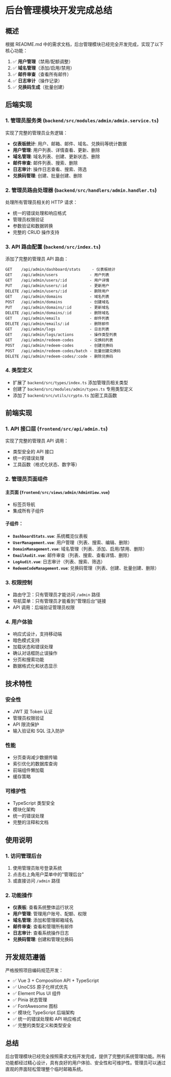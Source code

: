 # 后台管理模块开发完成总结

## 概述

根据 README.md 中的需求文档，后台管理模块已经完全开发完成，实现了以下核心功能：

1. ✅ **用户管理**（禁用/配额调整）
2. ✅ **域名管理**（添加/启用/禁用）
3. ✅ **邮件审查**（查看所有邮件）
4. ✅ **日志审计**（操作记录）
5. ✅ **兑换码生成**（批量创建）

## 后端实现

### 1. 管理员服务类 (`backend/src/modules/admin/admin.service.ts`)

实现了完整的管理员业务逻辑：

- **仪表板统计**: 用户、邮箱、邮件、域名、兑换码等统计数据
- **用户管理**: 用户列表、详情查看、更新、删除
- **域名管理**: 域名列表、创建、更新状态、删除
- **邮件审查**: 邮件列表、搜索、删除
- **日志审计**: 操作日志查看、搜索、筛选
- **兑换码管理**: 创建、批量创建、删除

### 2. 管理员路由处理器 (`backend/src/handlers/admin.handler.ts`)

处理所有管理员相关的 HTTP 请求：

- 统一的错误处理和响应格式
- 管理员权限验证
- 参数验证和数据转换
- 完整的 CRUD 操作支持

### 3. API 路由配置 (`backend/src/index.ts`)

添加了完整的管理员 API 路由：

```
GET    /api/admin/dashboard/stats     - 仪表板统计
GET    /api/admin/users              - 用户列表
GET    /api/admin/users/:id          - 用户详情
PUT    /api/admin/users/:id          - 更新用户
DELETE /api/admin/users/:id          - 删除用户
GET    /api/admin/domains            - 域名列表
POST   /api/admin/domains            - 创建域名
PUT    /api/admin/domains/:id        - 更新域名
DELETE /api/admin/domains/:id        - 删除域名
GET    /api/admin/emails             - 邮件列表
DELETE /api/admin/emails/:id         - 删除邮件
GET    /api/admin/logs               - 日志列表
GET    /api/admin/logs/actions       - 操作类型列表
GET    /api/admin/redeem-codes       - 兑换码列表
POST   /api/admin/redeem-codes       - 创建兑换码
POST   /api/admin/redeem-codes/batch - 批量创建兑换码
DELETE /api/admin/redeem-codes/:code - 删除兑换码
```

### 4. 类型定义

- 扩展了 `backend/src/types/index.ts` 添加管理员相关类型
- 创建了 `backend/src/modules/admin/types.ts` 专用类型定义
- 添加了 `backend/src/utils/crypto.ts` 加密工具函数

## 前端实现

### 1. API 接口层 (`frontend/src/api/admin.ts`)

实现了完整的管理员 API 调用：

- 类型安全的 API 接口
- 统一的错误处理
- 工具函数（格式化状态、数字等）

### 2. 管理员页面组件

#### 主页面 (`frontend/src/views/admin/AdminView.vue`)
- 标签页导航
- 集成所有子组件

#### 子组件：
- **`DashboardStats.vue`**: 系统概览仪表板
- **`UserManagement.vue`**: 用户管理（列表、搜索、编辑、删除）
- **`DomainManagement.vue`**: 域名管理（列表、添加、启用/禁用、删除）
- **`EmailAudit.vue`**: 邮件审查（列表、搜索、查看详情、删除）
- **`LogAudit.vue`**: 日志审计（列表、搜索、筛选）
- **`RedeemCodeManagement.vue`**: 兑换码管理（列表、创建、批量创建、删除）

### 3. 权限控制

- 路由守卫：只有管理员才能访问 `/admin` 路径
- 导航菜单：只有管理员才能看到"管理后台"链接
- API 调用：后端验证管理员权限

### 4. 用户体验

- 响应式设计，支持移动端
- 暗色模式支持
- 加载状态和错误处理
- 确认对话框防止误操作
- 分页和搜索功能
- 数据格式化和状态显示

## 技术特性

### 安全性
- JWT 双 Token 认证
- 管理员权限验证
- API 限流保护
- 输入验证和 SQL 注入防护

### 性能
- 分页查询减少数据传输
- 索引优化的数据库查询
- 前端组件懒加载
- 缓存策略

### 可维护性
- TypeScript 类型安全
- 模块化架构
- 统一的错误处理
- 完整的注释和文档

## 使用说明

### 1. 访问管理后台

1. 使用管理员账号登录系统
2. 点击右上角用户菜单中的"管理后台"
3. 或直接访问 `/admin` 路径

### 2. 功能操作

- **仪表板**: 查看系统整体运行状况
- **用户管理**: 管理用户账号、配额、权限
- **域名管理**: 添加和管理邮箱域名
- **邮件审查**: 查看和管理所有邮件
- **日志审计**: 查看系统操作日志
- **兑换码管理**: 创建和管理兑换码

## 开发规范遵循

严格按照项目编码规范开发：

- ✅ Vue 3 + Composition API + TypeScript
- ✅ UnoCSS 原子化样式优先
- ✅ Element Plus UI 组件
- ✅ Pinia 状态管理
- ✅ FontAwesome 图标
- ✅ 模块化 TypeScript 后端架构
- ✅ 统一的错误处理和 API 响应格式
- ✅ 完整的类型定义和类型安全

## 总结

后台管理模块已经完全按照需求文档开发完成，提供了完整的系统管理功能。所有功能都经过精心设计，具有良好的用户体验、安全性和可维护性。管理员可以通过直观的界面轻松管理整个临时邮箱系统。
